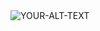 <picture>
 <source media="(prefers-color-scheme: dark)" srcset="https://pin.it/65PQT8CFw">
 <source media="(prefers-color-scheme: light)" srcset="https://pin.it/7eIsMjl5q">
 <img alt="YOUR-ALT-TEXT" src="YOUR-DEFAULT-IMAGE">
</picture>
